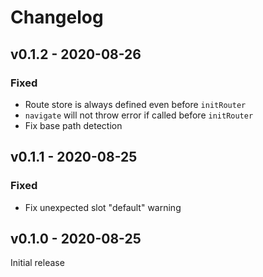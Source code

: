 # Changelog

## v0.1.2 - 2020-08-26

### Fixed

- Route store is always defined even before `initRouter`
- `navigate` will not throw error if called before `initRouter`
- Fix base path detection

## v0.1.1 - 2020-08-25

### Fixed

- Fix unexpected slot "default" warning

## v0.1.0 - 2020-08-25

Initial release
